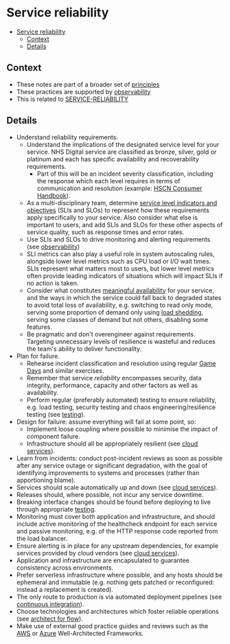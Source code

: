 # Service reliability

- [Service reliability](#service-reliability)
  - [Context](#context)
  - [Details](#details)

## Context

- These notes are part of a broader set of [principles](../principles.md)
- These practices are supported by [observability](observability.md)
- This is related to [SERVICE-RELIABILITY](https://service-manual.nhs.uk/service-standard/14-operate-a-reliable-service)

## Details

- Understand reliability requirements.
  - Understand the implications of the designated service level for your service. NHS Digital service are classified as bronze, silver, gold or platinum and each has specific availability and recoverability requirements.
    - Part of this will be an incident severity classification, including the response which each level requires in terms of communication and resolution (example: [HSCN Consumer Handbook](https://digital.nhs.uk/services/health-and-social-care-network/hscn-consumer-handbook/service-levels-and-incident-severity-classification)).
  - As a multi-disciplinary team, determine [service level indicators and objectives](https://landing.google.com/sre/sre-book/chapters/service-level-objectives/) (SLIs and SLOs) to represent how these requirements apply specifically to your service. Also consider what else is important to users, and add SLIs and SLOs for these other aspects of service quality, such as response times and error rates.
  - Use SLIs and SLOs to drive monitoring and alerting requirements (see [observability](observability.md))
  - SLI metrics can also play a useful role in system autoscaling rules, alongside lower level metrics such as CPU load or I/O wait times. SLIs represent what matters most to users, but lower level metrics often provide leading indicators of situations which will impact SLIs if no action is taken.
  - Consider what constitutes [meaningful availability](https://www.usenix.org/system/files/nsdi20spring_hauer_prepub.pdf) for your service, and the ways in which the service could fall back to degraded states to avoid total loss of availability, e.g. switching to read only mode, serving some proportion of demand only using [load shedding](https://aws.amazon.com/builders-library/using-load-shedding-to-avoid-overload/), serving some classes of demand but not others, disabling some features.
  - Be pragmatic and don't overengineer against requirements. Targeting unnecessary levels of resilience is wasteful and reduces the team's ability to deliver functionality.
- Plan for failure.
  - Rehearse incident classification and resolution using regular [Game Days](https://aws.amazon.com/gameday/#:~:text=What%20is%20AWS%20GameDay%3F,gamified%2C%20risk%2Dfree%20environment.) and similar exercises.
  - Remember that service _reliability_ encompasses security, data integrity, performance, capacity and other factors as well as availability.
  - Perform regular (preferably automated) testing to ensure reliability, e.g. load testing, security testing and chaos engineering/resilience testing (see [testing](testing.md)).
- Design for failure: assume everything will fail at some point, so:
  - Implement loose coupling where possible to minimise the impact of component failure.
  - Infrastructure should all be appropriately resilient (see [cloud services](cloud-services.md)).
- Learn from incidents: conduct post-incident reviews as soon as possible after any service outage or significant degradation, with the goal of identifying improvements to systems and processes (rather than apportioning blame).
- Services should scale automatically up and down (see [cloud services](cloud-services.md)).
- Releases should, where possible, not incur any service downtime.
- Breaking interface changes should be found before deploying to live through appropriate [testing](testing.md).
- Monitoring must cover both application and infrastructure, and should include active monitoring of the healthcheck endpoint for each service and passive monitoring, e.g. of the HTTP response code reported from the load balancer.
- Ensure alerting is in place for any upstream dependencies, for example services provided by cloud vendors (see [cloud services](cloud-services.md)).
- Application and infrastructure are encapsulated to guarantee consistency across environments.
- Prefer serverless infrastructure where possible, and any hosts should be ephemeral and immutable (e.g. nothing gets patched or reconfigured: instead a replacement is created).
- The only route to production is via automated deployment pipelines (see [continuous integration](continuous-integration.md)).
- Choose technologies and architectures which foster reliable operations (see [architect for flow](../patterns/architect-for-flow.md)).
- Make use of external good practice guides and reviews such as the [AWS](https://aws.amazon.com/architecture/well-architected/) or [Azure](https://azure.microsoft.com/en-gb/blog/introducing-the-microsoft-azure-wellarchitected-framework/) Well-Architected Frameworks.
